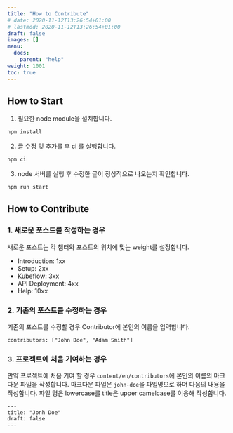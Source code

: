 ```yaml
---
title: "How to Contribute"
# date: 2020-11-12T13:26:54+01:00
# lastmod: 2020-11-12T13:26:54+01:00
draft: false
images: []
menu:
  docs:
    parent: "help"
weight: 1001
toc: true
---
```


## How to Start
1. 필요한 node module을 설치합니다.
```bash
npm install
```

2. 글 수정 및 추가를 후 ci 를 실행합니다.
```bash
npm ci
```

3. node 서버를 실행 후 수정한 글이 정상적으로 나오는지 확인합니다.
```bash
npm run start
```

## How to Contribute
### 1. 새로운 포스트를 작성하는 경우
새로운 포스트는 각 챕터와 포스트의 위치에 맞는 weight를 설정합니다.
- Introduction: 1xx
- Setup: 2xx
- Kubeflow: 3xx
- API Deployment: 4xx
- Help: 10xx

### 2. 기존의 포스트를 수정하는 경우
기존의 포스트를 수정할 경우 Contributor에 본인의 이름을 입력합니다.
```
contributors: ["John Doe", "Adam Smith"]
```

### 3. 프로젝트에 처음 기여하는 경우
만약 프로젝트에 처음 기여 할 경우 `content/en/contributors`에 본인의 이름의 마크다운 파일을 작성합니다.
마크다운 파일은 `john-doe`을 파일명으로 하며 다음의 내용을 작성합니다.
파일 명은 lowercase를 title은 upper camelcase를 이용해 작성합니다.
```
---
title: "Jonh Doe"
draft: false
---
```
